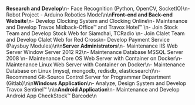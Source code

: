 **Research and Develop**\n- Face Recognition (Python, OpenCV, SocketIO)\n- Robot Project - Arduino Robotics Model\n\n**Front-end and Back-end Website**\n- Develop Clocking System and Clocking Online\n- Maintenance and Develop Travox Midback-Office™ and Travox Hotel™ \n- Join Stock Team and Develop Stock Web for Siamchai, TCRadio \n- Join Clalet Team and Develop Clalet Web for Red Cross\n- Develop Payment Service (Paysbuy Modules)\n\n**Server Administrators**\n- Maintenance IIS Web Server Window Server 2012 R2\n- Maintenance Database MSSQL Server 2008 \n- Maintenance Core OS Web Server with Container on Docker\n- Maintenance Linux Web Server with Container on Docker\n- Maintenance Database on Linux (mysql, mongodb, redisdb, elasticsearch)\n- Recommend Git-Source Control Server for Programmer Department (Gitlab)\n\n**Windows Application**\n- Analyze, Design System and Develop Travox Sentinel™ \n\n**Android Application**\n- Maintenance and Develop Android App CheckStock™ Barcode\n
